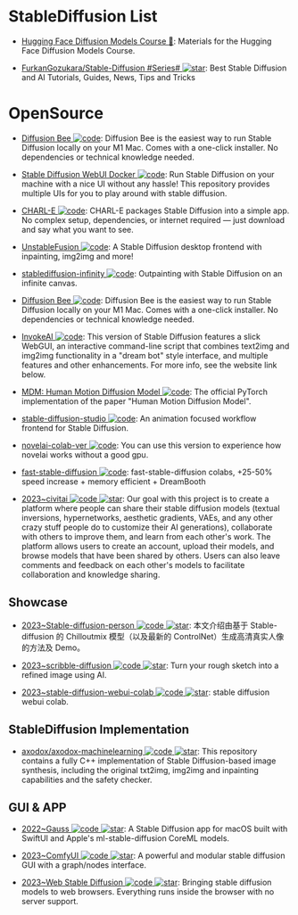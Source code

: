 # StableDiffusion List

- [Hugging Face Diffusion Models Course 🎥](https://github.com/huggingface/diffusion-models-class): Materials for the Hugging Face Diffusion Models Course.

- [FurkanGozukara/Stable-Diffusion #Series# ![star](https://img.shields.io/github/stars/FurkanGozukara/Stable-Diffusion)](https://github.com/FurkanGozukara/Stable-Diffusion): Best Stable Diffusion and AI Tutorials, Guides, News, Tips and Tricks

# OpenSource

- [Diffusion Bee ![code](https://ng-tech.icu/assets/code.svg)](https://github.com/divamgupta/diffusionbee-stable-diffusion-ui): Diffusion Bee is the easiest way to run Stable Diffusion locally on your M1 Mac. Comes with a one-click installer. No dependencies or technical knowledge needed.

- [Stable Diffusion WebUI Docker ![code](https://ng-tech.icu/assets/code.svg)](https://github.com/AbdBarho/stable-diffusion-webui-docker): Run Stable Diffusion on your machine with a nice UI without any hassle! This repository provides multiple UIs for you to play around with stable diffusion.

- [CHARL-E ![code](https://ng-tech.icu/assets/code.svg)](https://www.charl-e.com/): CHARL-E packages Stable Diffusion into a simple app. No complex setup, dependencies, or internet required — just download and say what you want to see.

- [UnstableFusion ![code](https://ng-tech.icu/assets/code.svg)](https://github.com/ahrm/UnstableFusion): A Stable Diffusion desktop frontend with inpainting, img2img and more!

- [stablediffusion-infinity ![code](https://ng-tech.icu/assets/code.svg)](https://github.com/lkwq007/stablediffusion-infinity): Outpainting with Stable Diffusion on an infinite canvas.

- [Diffusion Bee ![code](https://ng-tech.icu/assets/code.svg)](https://github.com/divamgupta/diffusionbee-stable-diffusion-ui): Diffusion Bee is the easiest way to run Stable Diffusion locally on your M1 Mac. Comes with a one-click installer. No dependencies or technical knowledge needed.

- [InvokeAI ![code](https://ng-tech.icu/assets/code.svg)](https://github.com/invoke-ai/InvokeAI): This version of Stable Diffusion features a slick WebGUI, an interactive command-line script that combines text2img and img2img functionality in a "dream bot" style interface, and multiple features and other enhancements. For more info, see the website link below.

- [MDM: Human Motion Diffusion Model ![code](https://ng-tech.icu/assets/code.svg)](https://github.com/GuyTevet/motion-diffusion-model): The official PyTorch implementation of the paper "Human Motion Diffusion Model".

- [stable-diffusion-studio ![code](https://ng-tech.icu/assets/code.svg)](https://github.com/amotile/stable-diffusion-studio): An animation focused workflow frontend for Stable Diffusion.

- [novelai-colab-ver ![code](https://ng-tech.icu/assets/code.svg)](https://github.com/JingShing/novelai-colab-ver): You can use this version to experience how novelai works without a good gpu.

- [fast-stable-diffusion ![code](https://ng-tech.icu/assets/code.svg)](https://github.com/TheLastBen/fast-stable-diffusion): fast-stable-diffusion colabs, +25-50% speed increase + memory efficient + DreamBooth

- [2023~civitai ![code](https://ng-tech.icu/assets/code.svg) ![star](https://img.shields.io/github/stars/civitai/civitai)](https://github.com/civitai/civitai): Our goal with this project is to create a platform where people can share their stable diffusion models (textual inversions, hypernetworks, aesthetic gradients, VAEs, and any other crazy stuff people do to customize their AI generations), collaborate with others to improve them, and learn from each other's work. The platform allows users to create an account, upload their models, and browse models that have been shared by others. Users can also leave comments and feedback on each other's models to facilitate collaboration and knowledge sharing.

## Showcase

- [2023~Stable-diffusion-person ![code](https://ng-tech.icu/assets/code.svg) ![star](https://img.shields.io/github/stars/KKGo1999/Stable-diffusion-person)](https://github.com/KKGo1999/Stable-diffusion-person): 本文介绍由基于 Stable-diffusion 的 Chilloutmix 模型（以及最新的 ControlNet）生成高清真实人像的方法及 Demo。

- [2023~scribble-diffusion ![code](https://ng-tech.icu/assets/code.svg) ![star](https://img.shields.io/github/stars/replicate/scribble-diffusion)](https://github.com/replicate/scribble-diffusion): Turn your rough sketch into a refined image using AI.

- [2023~stable-diffusion-webui-colab ![code](https://ng-tech.icu/assets/code.svg) ![star](https://img.shields.io/github/stars/camenduru/stable-diffusion-webui-colab)](https://github.com/camenduru/stable-diffusion-webui-colab): stable diffusion webui colab.

## StableDiffusion Implementation

- [axodox/axodox-machinelearning ![code](https://ng-tech.icu/assets/code.svg) ![star](https://img.shields.io/github/stars/axodox/axodox-machinelearning)](https://github.com/axodox/axodox-machinelearning): This repository contains a fully C++ implementation of Stable Diffusion-based image synthesis, including the original txt2img, img2img and inpainting capabilities and the safety checker.

## GUI & APP

- [2022~Gauss ![code](https://ng-tech.icu/assets/code.svg) ![star](https://img.shields.io/github/stars/justjake/Gauss)](https://github.com/justjake/Gauss): A Stable Diffusion app for macOS built with SwiftUI and Apple's ml-stable-diffusion CoreML models.

- [2023~ComfyUI ![code](https://ng-tech.icu/assets/code.svg) ![star](https://img.shields.io/github/stars/comfyanonymous/ComfyUI)](https://github.com/comfyanonymous/ComfyUI): A powerful and modular stable diffusion GUI with a graph/nodes interface.

- [2023~Web Stable Diffusion ![code](https://ng-tech.icu/assets/code.svg) ![star](https://img.shields.io/github/stars/mlc-ai/web-stable-diffusion)](https://github.com/mlc-ai/web-stable-diffusion): Bringing stable diffusion models to web browsers. Everything runs inside the browser with no server support.
